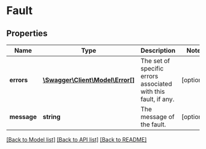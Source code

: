 # Fault

## Properties
Name | Type | Description | Notes
------------ | ------------- | ------------- | -------------
**errors** | [**\Swagger\Client\Model\Error[]**](Error.md) | The set of specific errors associated with this fault, if any. | [optional] 
**message** | **string** | The message of the fault. | [optional] 

[[Back to Model list]](../README.md#documentation-for-models) [[Back to API list]](../README.md#documentation-for-api-endpoints) [[Back to README]](../README.md)


